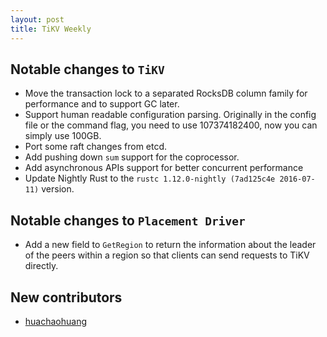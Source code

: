 ```yaml
---
layout: post
title: TiKV Weekly
---
```


## Notable changes to `TiKV`
+ Move the transaction lock to a separated RocksDB column family for performance and to support GC later.
+ Support human readable configuration parsing. Originally in the config file or the command flag, you need to use 107374182400, now you can simply use 100GB. 
+ Port some raft changes from etcd. 
+ Add pushing down `sum` support for the coprocessor. 
+ Add asynchronous APIs support for better concurrent performance
+ Update Nightly Rust to the `rustc 1.12.0-nightly (7ad125c4e 2016-07-11)` version.

## Notable changes to `Placement Driver`
+ Add a new field to `GetRegion` to return the information about the leader of the peers within a region so that clients can send requests to TiKV directly.

## New contributors
+ [huachaohuang](https://github.com/huachaohuang)
